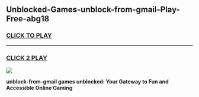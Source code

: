
## Unblocked-Games-unblock-from-gmail-Play-Free-abg18
<h3>
<a href="https://premium76.site?title=unblock-from-gmail&ref=21A">CLICK TO PLAY</a></h3>
<hr>

<h3>
<a href="https://premium76.site?title=unblock-from-gmail&ref=21A">CLICK 2 PLAY</a>
  
</h3>

<a href="https://premium76.site?title=unblock-from-gmail&ref=21A"><img src="https://clearcache.store/games.png"></a>


**unblock-from-gmail games unblocked: Your Gateway to Fun and Accessible Online Gaming**
